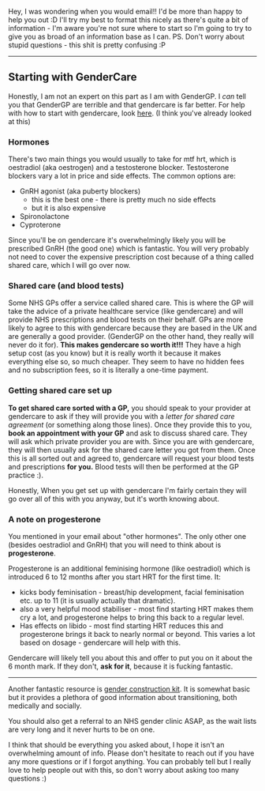 Hey, I was wondering when you would email!! I'd be more than happy to help you out :D I'll try my best to format this nicely as there's quite a bit of information - I'm aware you're not sure where to start so I'm going to try to give you as broad of an information base as I can.
PS. Don't worry about stupid questions - this shit is pretty confusing :P

---
## Starting with GenderCare
Honestly, I am not an expert on this part as I am with GenderGP. I *can* tell you that GenderGP are terrible and that gendercare is far better.
For help with how to start with gendercare, look [here](https://gendercare.co.uk/how-to-use-gendercare.shtml). (I think you've already looked at this)

### Hormones
There's two main things you would usually to take for mtf hrt, which is oestradiol (aka oestrogen) and a testosterone blocker. Testosterone blockers vary a lot in price and side effects. The common options are:

- GnRH agonist (aka puberty blockers)
	- this is the best one - there is pretty much no side effects
	- but it is also expensive
- Spironolactone
- Cyproterone

Since you'll be on gendercare it's overwhelmingly likely you will be prescribed GnRH (the good one) which is fantastic. You will very probably not need to cover the expensive prescription cost because of a thing called shared care, which I will go over now.

### Shared care (and blood tests)
Some NHS GPs offer a service called shared care. This is where the GP will take the advice of a private healthcare service (like gendercare) and will provide NHS prescriptions and blood tests on their behalf.
GPs are more likely to agree to this with gendercare because they are based in the UK and are generally a good provider. (GenderGP on the other hand, they really will never do it for).
**This makes gendercare so worth it!!!** They have a high setup cost (as you know) but it is really worth it because it makes everything else so, so much cheaper. They seem to have no hidden fees and no subscription fees, so it is literally a one-time payment.

### Getting shared care set up

**To get shared care sorted with a GP,** you should speak to your provider at gendercare to ask if they will provide you with a *letter for shared care agreement* (or something along those lines). Once they provide this to you, **book an appointment with your GP** and ask to discuss shared care. They will ask which private provider you are with. Since you are with gendercare, they will then usually ask for the shared care letter you got from them. Once this is all sorted out and agreed to, gendercare will request your blood tests and prescriptions **for you.** Blood tests will then be performed at the GP practice :).

Honestly, When you get set up with gendercare I'm fairly certain they will go over all of this with you anyway, but it's worth knowing about.

### A note on progesterone
You mentioned in your email about "other hormones". The only other one (besides oestradiol and GnRH) that you will need to think about is **progesterone**.

Progesterone is an additional feminising hormone (like oestradiol) which is introduced 6 to 12 months after you start HRT for the first time. It:
- kicks body feminisation - breast/hip development, facial feminisation etc. up to 11 (it is usually actually that dramatic). 
- also a very helpful mood stabiliser - most find starting HRT makes them cry a lot, and progesterone helps to bring this back to a regular level.
- Has effects on libido - most find starting HRT reduces this and progesterone brings it back to nearly normal or beyond. This varies a lot based on dosage - gendercare will help with this.

Gendercare will likely tell you about this and offer to put you on it about the 6 month mark. If they don't, **ask for it**, because it is fucking fantastic.

---

Another fantastic resource is [gender construction kit](https://genderkit.org.uk/). It is somewhat basic but it provides a plethora of good information about transitioning, both medically and socially.

You should also get a referral to an NHS gender clinic ASAP, as the wait lists are very long and it never hurts to be on one.

I think that should be everything you asked about, I hope it isn't an overwhelming amount of info. Please don't hesitate to reach out if you have any more questions or if I forgot anything. You can probably tell but I really love to help people out with this, so don't worry about asking too many questions :)

